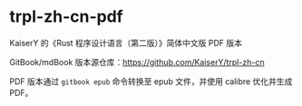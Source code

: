 # trpl-zh-cn-pdf
KaiserY 的《Rust 程序设计语言（第二版）》简体中文版 PDF 版本

GitBook/mdBook 版本源仓库：https://github.com/KaiserY/trpl-zh-cn

PDF 版本通过 `gitbook epub` 命令转换至 epub 文件，并使用 calibre 优化并生成 PDF。
